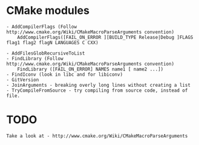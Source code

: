 
CMake modules
============

    - AddCompilerFlags (Follow http://www.cmake.org/Wiki/CMakeMacroParseArguments convention)
        AddCompilerFlags([FAIL_ON_ERROR ][BUILD_TYPE Release|Debug ]FLAGS flag1 flag2 flagN LANGUAGES C CXX)

    - AddFilesGlobRecursiveToList
    - FindLibrary (Follow http://www.cmake.org/Wiki/CMakeMacroParseArguments convention)
        FindLibrary ([FAIL_ON_ERROR] NAMES name1 [ name2 ...])
    - FindIconv (look in libc and for libiconv)
    - GitVersion
    - JoinArguments - breaking overly long lines without creating a list
    - TryCompileFromSource - try compiling from source code, instead of file.

TODO
====
    Take a look at - http://www.cmake.org/Wiki/CMakeMacroParseArguments

